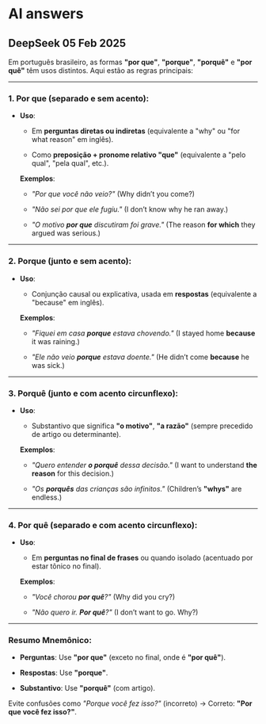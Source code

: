 # AI answers


## DeepSeek 05 Feb 2025

Em português brasileiro, as formas **"por que"**, **"porque"**, **"porquê"** e **"por quê"** têm usos distintos. Aqui estão as regras principais:

---

### 1\. **Por que** (separado e sem acento):

- **Uso**:
    
    - Em **perguntas diretas ou indiretas** (equivalente a "why" ou "for what reason" em inglês).
        
    - Como **preposição + pronome relativo "que"** (equivalente a "pelo qual", "pela qual", etc.).
        
    
    **Exemplos**:
    
    - _"Por que você não veio?"_ (Why didn’t you come?)
        
    - _"Não sei por que ele fugiu."_ (I don’t know why he ran away.)
        
    - _"O motivo **por que** discutiram foi grave."_ (The reason **for which** they argued was serious.)
        

---

### 2\. **Porque** (junto e sem acento):

- **Uso**:
    
    - Conjunção causal ou explicativa, usada em **respostas** (equivalente a "because" em inglês).
        
    
    **Exemplos**:
    
    - _"Fiquei em casa **porque** estava chovendo."_ (I stayed home **because** it was raining.)
        
    - _"Ele não veio **porque** estava doente."_ (He didn’t come **because** he was sick.)
        

---

### 3\. **Porquê** (junto e com acento circunflexo):

- **Uso**:
    
    - Substantivo que significa **"o motivo"**, **"a razão"** (sempre precedido de artigo ou determinante).
        
    
    **Exemplos**:
    
    - _"Quero entender **o porquê** dessa decisão."_ (I want to understand **the reason** for this decision.)
        
    - _"Os **porquês** das crianças são infinitos."_ (Children’s **"whys"** are endless.)
        

---

### 4\. **Por quê** (separado e com acento circunflexo):

- **Uso**:
    
    - Em **perguntas no final de frases** ou quando isolado (acentuado por estar tônico no final).
        
    
    **Exemplos**:
    
    - _"Você chorou **por quê**?"_ (Why did you cry?)
        
    - _"Não quero ir. **Por quê**?"_ (I don’t want to go. Why?)
        

---

### Resumo Mnemônico:

- **Perguntas**: Use **"por que"** (exceto no final, onde é **"por quê"**).
    
- **Respostas**: Use **"porque"**.
    
- **Substantivo**: Use **"porquê"** (com artigo).
    

Evite confusões como _"Porque você fez isso?"_ (incorreto) → Correto: **"Por que você fez isso?"**.
